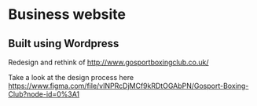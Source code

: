 # Business website
## Built using Wordpress

Redesign and rethink of http://www.gosportboxingclub.co.uk/

Take a look at the design process here https://www.figma.com/file/vINPRcDjMCf9kRDtOGAbPN/Gosport-Boxing-Club?node-id=0%3A1
